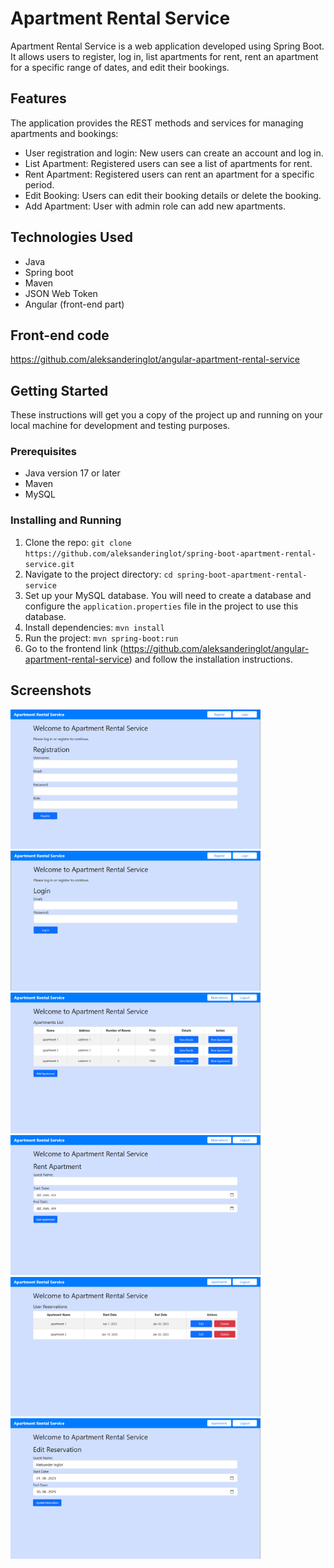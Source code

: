 # Apartment Rental Service

Apartment Rental Service is a web application developed using Spring Boot. It allows users to register, log in, list apartments for rent, rent an apartment for a specific range of dates, and edit their bookings.

## Features
The application provides the  REST methods and services for managing apartments and bookings:
- User registration and login: New users can create an account and log in.
- List Apartment: Registered users can see a list of apartments for rent.
- Rent Apartment: Registered users can rent an apartment for a specific period.
- Edit Booking: Users can edit their booking details or delete the booking.
- Add Apartment: User with admin role can add new apartments.

## Technologies Used

- Java
- Spring boot
- Maven
- JSON Web Token
- Angular (front-end part)

## Front-end code
https://github.com/aleksanderinglot/angular-apartment-rental-service

## Getting Started

These instructions will get you a copy of the project up and running on your local machine for development and testing purposes.

### Prerequisites

- Java version 17 or later
- Maven
- MySQL

### Installing and Running

1. Clone the repo: `git clone https://github.com/aleksanderinglot/spring-boot-apartment-rental-service.git`
2. Navigate to the project directory: `cd spring-boot-apartment-rental-service`
3. Set up your MySQL database. You will need to create a database and configure the `application.properties` file in the project to use this database.
4. Install dependencies: `mvn install`
5. Run the project: `mvn spring-boot:run`
6. Go to the frontend link (https://github.com/aleksanderinglot/angular-apartment-rental-service) and follow the installation instructions.

## Screenshots

<div>
  <a href="src/main/resources/images/registration_screenshot.png">
    <img src="src/main/resources/images/registration_screenshot.png" alt="Screen 1" style="width:400px;">
  </a>
  <a href="src/main/resources/images/login_screenshot.png">
    <img src="src/main/resources/images/login_screenshot.png" alt="Screen 2" style="width:400px;">
  </a>
 <a href="src/main/resources/images/apartments_screenshot.png">
    <img src="src/main/resources/images/apartments_screenshot.png" alt="Screen 1" style="width:400px;">
  </a>
  <a href="src/main/resources/images/rent_screenshot.png">
    <img src="src/main/resources/images/rent_screenshot.png" alt="Screen 2" style="width:400px;">
  </a>
 <a href="src/main/resources/images/reservations_screenshot.png">
    <img src="src/main/resources/images/reservations_screenshot.png" alt="Screen 1" style="width:400px;">
  </a>
  <a href="src/main/resources/images/edit_screenshot.png">
    <img src="src/main/resources/images/edit_screenshot.png" alt="Screen 2" style="width:400px;">
  </a>
</div>


